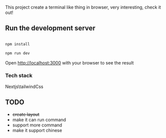 This project create a terminal like thing in browser, very interesting, check it out!

## Run the development server

```bash

npm install

npm run dev

```

Open [http://localhost:3000](http://localhost:3000) with your browser to see the result

### Tech stack

Nextjs\tailwindCss

## TODO

- ~~create layout~~
- make it can run command
- support more command
- make it support chinese
